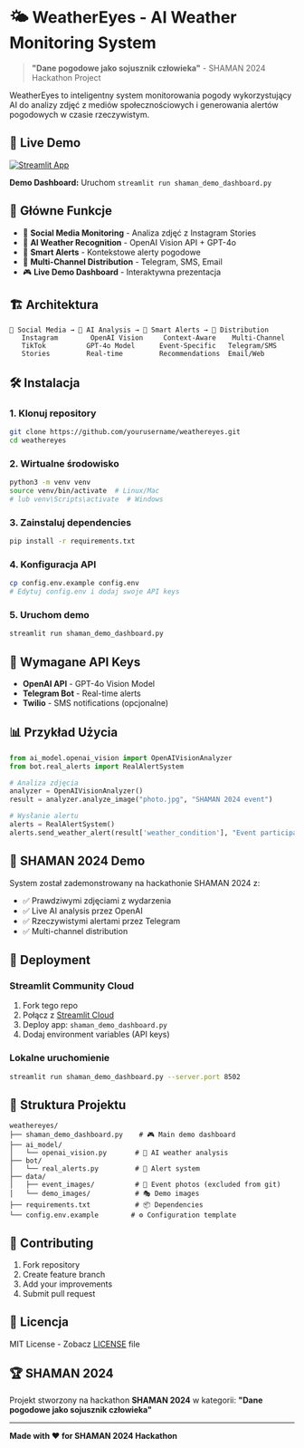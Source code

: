 # 🌤️ WeatherEyes - AI Weather Monitoring System

> **"Dane pogodowe jako sojusznik człowieka"** - SHAMAN 2024 Hackathon Project

WeatherEyes to inteligentny system monitorowania pogody wykorzystujący AI do analizy zdjęć z mediów społecznościowych i generowania alertów pogodowych w czasie rzeczywistym.

## 🚀 Live Demo

[![Streamlit App](https://static.streamlit.io/badges/streamlit_badge_black_white.svg)](https://weathereyes-shaman2024.streamlit.app/)

**Demo Dashboard:** Uruchom `streamlit run shaman_demo_dashboard.py`

## 🎯 Główne Funkcje

- 📸 **Social Media Monitoring** - Analiza zdjęć z Instagram Stories
- 🤖 **AI Weather Recognition** - OpenAI Vision API + GPT-4o
- 🚨 **Smart Alerts** - Kontekstowe alerty pogodowe
- 📱 **Multi-Channel Distribution** - Telegram, SMS, Email
- 🎮 **Live Demo Dashboard** - Interaktywna prezentacja

## 🏗️ Architektura

```
📸 Social Media → 🤖 AI Analysis → 🚨 Smart Alerts → 📱 Distribution
   Instagram        OpenAI Vision     Context-Aware    Multi-Channel
   TikTok          GPT-4o Model      Event-Specific   Telegram/SMS
   Stories         Real-time         Recommendations  Email/Web
```

## 🛠️ Instalacja

### 1. Klonuj repository
```bash
git clone https://github.com/yourusername/weathereyes.git
cd weathereyes
```

### 2. Wirtualne środowisko
```bash
python3 -m venv venv
source venv/bin/activate  # Linux/Mac
# lub venv\Scripts\activate  # Windows
```

### 3. Zainstaluj dependencies
```bash
pip install -r requirements.txt
```

### 4. Konfiguracja API
```bash
cp config.env.example config.env
# Edytuj config.env i dodaj swoje API keys
```

### 5. Uruchom demo
```bash
streamlit run shaman_demo_dashboard.py
```

## 🔑 Wymagane API Keys

- **OpenAI API** - GPT-4o Vision Model
- **Telegram Bot** - Real-time alerts
- **Twilio** - SMS notifications (opcjonalne)

## 📊 Przykład Użycia

```python
from ai_model.openai_vision import OpenAIVisionAnalyzer
from bot.real_alerts import RealAlertSystem

# Analiza zdjęcia
analyzer = OpenAIVisionAnalyzer()
result = analyzer.analyze_image("photo.jpg", "SHAMAN 2024 event")

# Wysłanie alertu
alerts = RealAlertSystem()
alerts.send_weather_alert(result['weather_condition'], "Event participants")
```

## 🎯 SHAMAN 2024 Demo

System został zademonstrowany na hackathonie SHAMAN 2024 z:
- ✅ Prawdziwymi zdjęciami z wydarzenia
- ✅ Live AI analysis przez OpenAI
- ✅ Rzeczywistymi alertami przez Telegram
- ✅ Multi-channel distribution

## 🚀 Deployment

### Streamlit Community Cloud
1. Fork tego repo
2. Połącz z [Streamlit Cloud](https://streamlit.io/cloud)
3. Deploy app: `shaman_demo_dashboard.py`
4. Dodaj environment variables (API keys)

### Lokalne uruchomienie
```bash
streamlit run shaman_demo_dashboard.py --server.port 8502
```

## 📁 Struktura Projektu

```
weathereyes/
├── shaman_demo_dashboard.py    # 🎮 Main demo dashboard
├── ai_model/
│   └── openai_vision.py       # 🤖 AI weather analysis
├── bot/
│   └── real_alerts.py         # 📱 Alert system
├── data/
│   ├── event_images/          # 📸 Event photos (excluded from git)
│   └── demo_images/           # 🎭 Demo images
├── requirements.txt           # 📦 Dependencies
└── config.env.example        # ⚙️ Configuration template
```

## 🤝 Contributing

1. Fork repository
2. Create feature branch
3. Add your improvements
4. Submit pull request

## 📄 Licencja

MIT License - Zobacz [LICENSE](LICENSE) file

## 🏆 SHAMAN 2024

Projekt stworzony na hackathon **SHAMAN 2024** w kategorii:
**"Dane pogodowe jako sojusznik człowieka"**

---

**Made with ❤️ for SHAMAN 2024 Hackathon** 